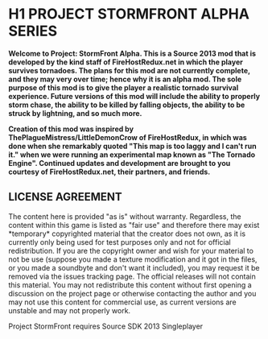 # H1 PROJECT STORMFRONT ALPHA SERIES

<b>Welcome to Project: StormFront Alpha. This is a Source 2013 mod that is developed by the kind staff of FireHostRedux.net in which the player survives tornadoes.
The plans for this mod are not currently complete, and they may very over time; hence why it is an alpha mod. The sole purpose of this mod is to give the player a realistic tornado survival experience.
Future versions of this mod will include the ability to properly storm chase, the ability to be killed by falling objects, the ability to be struck by lightning, and so much more.

Creation of this mod was inspired by ThePlagueMistress/LittleDemonCrow of FireHostRedux, in which was done when she remarkably quoted "This map is too laggy and I can't run it." when we were running an experimental map known as "The Tornado Engine".
Continued updates and development are brought to you courtesy of FireHostRedux.net, their partners, and friends.
</b>

<h2>LICENSE AGREEMENT</h2>
<p>The content here is provided "as is" without warranty. Regardless, the content within this game is listed as "fair use" and therefore there may exist *temporary* copyrighted material that the creator does not own, as it is currently only being used for test purposes only and not for official redistribution. If you are the copyright owner and wish for your material to not be use (suppose you made a texture modification and it got in the files, or you made a soundbyte and don't want it included), you may request it be removed via the issues tracking page. The official releases will not contain this material. You may not redistribute this content without first opening a discussion on the project page or otherwise contacting the author and you may not use this content for commercial use, as current versions are unstable and may not properly work.
</p>

Project StormFront requires Source SDK 2013 Singleplayer